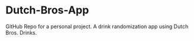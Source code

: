 # Dutch-Bros-App
GitHub Repo for a personal project. A drink randomization app using Dutch Bros. Drinks.
